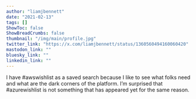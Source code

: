 ```yaml
---
author: "liamjbennett"
date: "2021-02-13"
tags: []
ShowToc: false
ShowBreadCrumbs: false
thumbnail: "/img/main/profile.jpg"
twitter_link: "https://x.com/liamjbennett/status/1360560494160060420"
mastodon_link: ""
bluesky_link: ""
linkedin_link: ""
---
```


I have #awswishlist as a saved search because I like to see what folks need and what are the dark corners of the platform. I’m surprised that #azurewishlist is not something that has appeared yet for the same reason.

